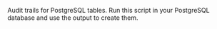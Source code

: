 Audit trails for PostgreSQL tables.  Run this script in your
PostgreSQL database and use the output to create them.
